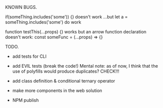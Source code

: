 KNOWN BUGS.

if(someThing.includes('some')) {} doesn't work
...but let a = someThing.includes('some') do work

function testThis(...props) {} works
but an arrow function declaration doesn't work: const someFunc = (...props) => {}


TODO.

- add tests for CLI

- add EVIL tests (break the code!) Mental note: as of now, I think that
  the use of polyfills would produce duplicates? CHECK!!!

- add class definition & conditional ternary operator

- make more components in the web solution

- NPM publish
